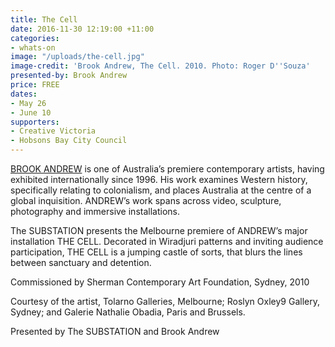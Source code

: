 ```yaml
---
title: The Cell
date: 2016-11-30 12:19:00 +11:00
categories:
- whats-on
image: "/uploads/the-cell.jpg"
image-credit: 'Brook Andrew, The Cell. 2010. Photo: Roger D''Souza'
presented-by: Brook Andrew
price: FREE
dates:
- May 26
- June 10
supporters:
- Creative Victoria
- Hobsons Bay City Council
---
```


[BROOK ANDREW](http://www.brookandrew.com) is one of Australia’s premiere contemporary artists, having exhibited internationally since 1996. His work examines Western history, specifically relating to colonialism, and places Australia at the centre of a global inquisition. ANDREW’s work spans across video, sculpture, photography and immersive installations. 

The SUBSTATION presents the Melbourne premiere of ANDREW’s major installation THE CELL. Decorated in Wiradjuri patterns and inviting audience participation, THE CELL is a jumping castle of sorts, that blurs the lines between sanctuary and detention. 

Commissioned by Sherman Contemporary Art Foundation, Sydney, 2010

Courtesy of the artist, Tolarno Galleries, Melbourne; Roslyn Oxley9 Gallery, Sydney; and Galerie Nathalie Obadia, Paris and Brussels.

Presented by The SUBSTATION and Brook Andrew

